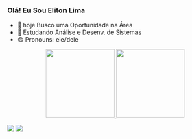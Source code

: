 ### Olá!  Eu Sou Eliton Lima



- 🔭 hoje Busco uma Oportunidade na Área
- 🌱 Estudando Análise e Desenv. de Sistemas
- 😄 Pronouns: ele/dele


<div align="center">
  <a href="https://github.com/limaeliton">
  <img height="160em" src="https://github-readme-stats.vercel.app/api?username=limaeliton&show_icons=true&theme=dracula&include_all_commits=true&count_private=true"/>
  <img height="160em" src="https://github-readme-stats.vercel.app/api/top-langs/?username=limaeliton&layout=compact&langs_count=7&theme=dracula"/>
</div>

  
  <div> 
 
  <a href = "mailto:limaeliton@gmail.com"><img src="https://img.shields.io/badge/-Gmail-%23333?style=for-the-badge&logo=gmail&logoColor=white" target="_blank"></a>
  <a href="https://www.linkedin.com/in/elitonlima/" target="_blank"><img src="https://img.shields.io/badge/-LinkedIn-%230077B5?style=for-the-badge&logo=linkedin&logoColor=white" target="_blank"></a> 
 
 
 
</div>
